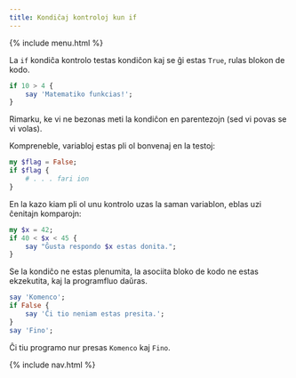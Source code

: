 ```yaml
---
title: Kondiĉaj kontroloj kun if
---
```


{% include menu.html %}

La `if` kondiĉa kontrolo testas kondiĉon kaj se ĝi estas `True`, rulas blokon de kodo.

```raku
if 10 > 4 {
    say 'Matematiko funkcias!';
}
```

Rimarku, ke vi ne bezonas meti la kondiĉon en parentezojn (sed vi povas se vi volas).

Kompreneble, variabloj estas pli ol bonvenaj en la testoj:

```raku
my $flag = False;
if $flag {
    # . . . fari ion
}
```

En la kazo kiam pli ol unu kontrolo uzas la saman variablon, eblas uzi ĉenitajn komparojn:

```raku
my $x = 42;
if 40 < $x < 45 {
    say "Ĝusta respondo $x estas donita.";
}
```

Se la kondiĉo ne estas plenumita, la asociita bloko de kodo ne estas ekzekutita, kaj la programfluo daŭras.

```raku
say 'Komenco';
if False {
    say 'Ĉi tio neniam estas presita.';
}
say 'Fino';
```

Ĉi tiu programo nur presas `Komenco` kaj `Fino`.

{% include nav.html %}